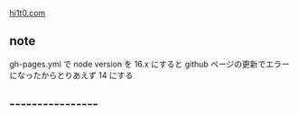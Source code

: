 [hi1t0.com](https://hi1t0.com/)

## note

gh-pages.yml で node version を 16.x にすると github ページの更新でエラーになったからとりあえず 14 にする

## ----------------